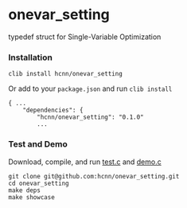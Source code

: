 # onevar_setting
typedef struct for Single-Variable Optimization

### Installation
```
clib install hcnn/onevar_setting
```

Or add to your `package.json` and run `clib install`

```
{ ...
    "dependencies": {
        "hcnn/onevar_setting": "0.1.0"
        ...
```

### Test and Demo
Download, compile, and run [test.c](https://github.com/hcnn/onevar_setting/blob/master/test.c) and [demo.c](https://github.com/hcnn/onevar_setting/blob/master/demo.c)

```
git clone git@github.com:hcnn/onevar_setting.git
cd onevar_setting
make deps
make showcase
```
